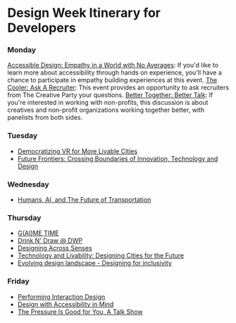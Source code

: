 # Design Week Itinerary for Developers

### Monday
[Accessible Design: Empathy in a World with No Averages](https://designportland.org/festival/2019/schedule/accessible-design-empathy-in-a-world-with-no-averages): If you'd like to learn more about accessibility through hands on experience, you'll have a chance to participate in empathy building experiences at this event.
[The Cooler: Ask A Recruiter](https://designportland.org/festival/2019/schedule/the-cooler-ask-a-recruiter): This event provides an opportunity to ask recruiters from The Creative Party your questions.
[Better Together: Better Talk](https://designportland.org/festival/2019/schedule/better-together-better-talk): If you're interested in working with non-profits, this discussion is about creatives and non-profit organizations working together better, with panelists from both sides.

### Tuesday
- [Democratizing VR for More Livable Cities](https://designportland.org/festival/2019/schedule/democratizing-vr-for-more-livable-cities)
- [Future Frontiers: Crossing Boundaries of Innovation, Technology and Design](https://designportland.org/festival/2019/schedule/future-frontiers-crossing-boundaries-of-innovation-technology-and-design-what-does-this-mean-for-the-future-role-of-designers-makers-and-brands-an-exhibit-and-discussion-with-francis-bitonti-asher-levine-billie-whitehouse)

### Wednesday
- [Humans, AI, and The Future of Transportation](https://designportland.org/festival/2019/schedule/humans-ai-and-the-future-of-transportation)

### Thursday
- [G(AI)ME TIME](https://designportland.org/festival/2019/schedule/gaime-time)
- [Drink N' Draw @ DWP](https://designportland.org/festival/2019/schedule/portland-indie-game-squad-presents-drink-n-draw-dwp)
- [Designing Across Senses](https://designportland.org/festival/2019/schedule/designing-across-senses)
- [Technology and Livability: Designing Cities for the Future](https://designportland.org/festival/2019/schedule/technology-and-livability-designing-cities-for-the-future)
- [Evolving design landscape - Designing for inclusivity](https://designportland.org/festival/2019/schedule/evolving-design-landscape-designing-for-inclusivity)

### Friday
- [Performing Interaction Design](https://designportland.org/festival/2019/schedule/performing-interaction-design)
- [Design with Accessibility in Mind](https://designportland.org/festival/2019/schedule/design-with-accessibility-in-mind)
- [The Pressure Is Good for You, A Talk Show](https://designportland.org/festival/2019/schedule/the-pressure-is-good-for-you-a-talk-show)
